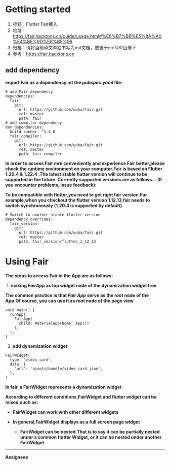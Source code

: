 # Getting started

1. 标题：Flutter Fair接入
2. 地址：https://fair.hacktons.cn/guide/usage.html#%E6%B7%BB%E5%8A%A0%E4%BE%9D%E8%B5%96
3. 归档：请将当前译文单独书写为md文档，放置于en-US/目录下
4. 参考：https://fair.hacktons.cn

## add dependency

**import Fair as a dependency int the *pubspec.yaml* file.**

```
# add Fair dependency
dependencies:
  fair:
    git:
      url: https://github.com/wuba/fair.git
      ref: master
      path: fair
# add compiler dependency
dev_dependencies:
  build_runner: ^1.4.0
  fair_compiler:
    git:
      url: https://github.com/wuba/fair.git
      ref: master
      path: fair_compiler
```

**In order to access Fair mre conveniently and  experience Fair better,please check the runtime environment on your computer.Fair is based on Flutter 1.20.4 & 1.22.4 .The latest stable flutter version will continue to be supported in the future. Currently supported versions are as follows... (If you encounter problems, issue feedback):**

**To be compatible with flutter,you need to get right fair version.For example,when you checkout the flutter version 1.12.13,fair needs to switch synchronously (1.20.4 is supported by default)**

```
# Switch to another stable flutter version
dependency_overrides:
  fair_version:
    git:
      url: https://github.com/wuba/fair.git
      ref: master
      path: fair_version/flutter_1_12_13
```

# Using Fair

**The steps to access Fair in the App are as follows:**

​	1. **making *FairApp* as top widget node of the dynamization widget tree**

**The common practice is that *Fair App* serve as the root node of the App.Of course, you can use it as root node of the page view**

```
void main() {
  runApp(
    FairApp(
      child: MaterialApp(home: App())
    ),
  );
}
```

2. **add dynamization widget**

```
FairWidget(
  type: "video_card",
  data: {
    "url": 'assets/bundle/video_card.json',
  },
)
```

**In fair, a FairWidget represents a dynamization widget**

**According to different conditions,FairWidget and flutter widget can be mixed,such as:**

* **FairWidget can work with other different widgets**

* **In general,FairWidget displays as a full screen page widget**
  * **FairWidget can be nested.That is to say  it can be partially nested under a common flutter Widget, or it can be nested under another FairWidget**

---------



**Assignees**

[ME-smile]: https://github.com/ME-smile


